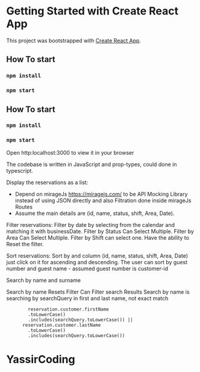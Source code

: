 # Getting Started with Create React App

This project was bootstrapped with [Create React App](https://github.com/facebook/create-react-app).

## How To start 

### `npm install`
### `npm start`


## How To start 

### `npm install`
### `npm start`

Open http:localhost:3000 to view it in your browser

The codebase is written in JavaScript and prop-types,  could done in typescript.

Display the reservations as a list:
	
- Depend on  mirageJs https://miragejs.com/ to be API Mocking Library instead of using JSON directly and also Filtration done inside mirageJs Routes 
- Assume the main details are (id, name, status, shift, Area, Date).

Filter reservations:
Filter by date by selecting from the calendar and matching it with businessDate.
Filter by Status Can Select Multiple.
Filter by Area Can Select Multiple.
Filter by Shift can select one.
Have the ability to Reset the filter.

Sort reservations:
Sort by and column (id, name, status, shift, Area, Date) just click on it for ascending and descending.
The user can sort by guest number and guest name - assumed guest number is customer-id 

Search by name and surname

Search by name Resets Filter 
Can Filter search Results 
Search by name is searching by searchQuery in first and last name, not exact match 


            reservation.customer.firstName
            .toLowerCase()
            .includes(searchQuery.toLowerCase()) ||
          reservation.customer.lastName
            .toLowerCase()
            .includes(searchQuery.toLowerCase())

	


# YassirCoding
